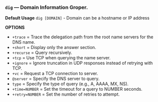 ### `dig` — Domain Information Groper.

**Default Usage** `dig [DOMAIN]` - Domain can be a hostname or IP address

**OPTIONS**

- `+trace` = Trace the delegation path from the root name servers for the DNS name.
- `+short` = Display only the answer section.
- `+recurse` = Query recursively.
- `+tcp` = Use TCP when querying the name server.
- `+ignore` = Ignore truncation in UDP responses instead of retrying with TCP.
- `+vc` = Request a TCP connection to server.
- `@server` = Specify the DNS server to query.
- `type` = Specify the type of query (e.g., A, AAAA, MX, NS).
- `+time=NUMBER` = Set the timeout for a query to NUMBER seconds.
- `+retry=NUMBER` = Set the number of retries to attempt.